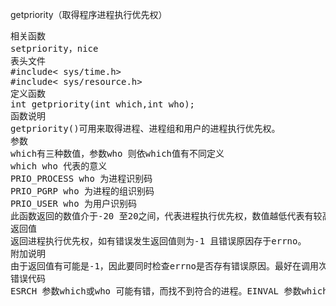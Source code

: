 getpriority（取得程序进程执行优先权）
<pre>相关函数
setpriority，nice
表头文件
#include< sys/time.h>
#include< sys/resource.h>
定义函数
int getpriority(int which,int who);
函数说明
getpriority()可用来取得进程、进程组和用户的进程执行优先权。
参数
which有三种数值，参数who 则依which值有不同定义
which who 代表的意义
PRIO_PROCESS who 为进程识别码
PRIO_PGRP who 为进程的组识别码
PRIO_USER who 为用户识别码
此函数返回的数值介于-20 至20之间，代表进程执行优先权，数值越低代表有较高的优先次序，执行会较频繁。
返回值
返回进程执行优先权，如有错误发生返回值则为-1 且错误原因存于errno。
附加说明
由于返回值有可能是-1，因此要同时检查errno是否存有错误原因。最好在调用次函数前先清除errno变量。
错误代码
ESRCH 参数which或who 可能有错，而找不到符合的进程。EINVAL 参数which 值错误。</pre>